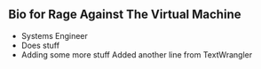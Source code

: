 ## Bio for Rage Against The Virtual Machine
- Systems Engineer
- Does stuff
- Adding some more stuff
Added another line from TextWrangler